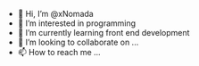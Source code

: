 - 👋 Hi, I’m @xNomada
- 👀 I’m interested in programming
- 🌱 I’m currently learning front end development
- 💞️ I’m looking to collaborate on ...
- 📫 How to reach me ...

<!---
xNomada/xNomada is a ✨ special ✨ repository because its `README.md` (this file) appears on your GitHub profile.
You can click the Preview link to take a look at your changes.
--->
